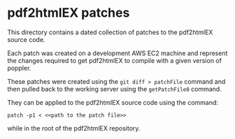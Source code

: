 # pdf2htmlEX patches

This directory contains a dated collection of patches to the pdf2htmlEX 
source code.

Each patch was created on a development AWS EC2 machine and represent the 
changes required to get pdf2htmlEX to compile with a given version of 
poppler.

These patches were created using the `git diff > patchFile` command and 
then pulled back to the working server using the `getPatchFile0` command.

They can be applied to the pdf2htmlEX source code using the command:

    patch -p1 < <<path to the patch file>>

while in the root of the pdf2htmlEX repository.
